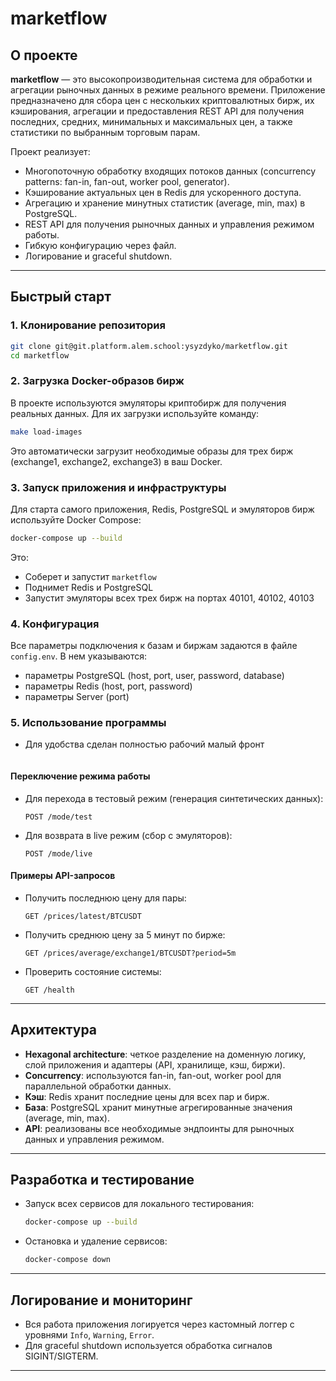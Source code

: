 # marketflow

## О проекте

**marketflow** — это высокопроизводительная система для обработки и агрегации рыночных данных в режиме реального времени. Приложение предназначено для сбора цен с нескольких криптовалютных бирж, их кэширования, агрегации и предоставления REST API для получения последних, средних, минимальных и максимальных цен, а также статистики по выбранным торговым парам.

Проект реализует:
- Многопоточную обработку входящих потоков данных (concurrency patterns: fan-in, fan-out, worker pool, generator).
- Кэширование актуальных цен в Redis для ускоренного доступа.
- Агрегацию и хранение минутных статистик (average, min, max) в PostgreSQL.
- REST API для получения рыночных данных и управления режимом работы.
- Гибкую конфигурацию через файл.
- Логирование и graceful shutdown.

---

## Быстрый старт

### 1. Клонирование репозитория

```sh
git clone git@git.platform.alem.school:ysyzdyko/marketflow.git
cd marketflow
```

### 2. Загрузка Docker-образов бирж

В проекте используются эмуляторы криптобирж для получения реальных данных. Для их загрузки используйте команду:

```sh
make load-images
```

Это автоматически загрузит необходимые образы для трех бирж (exchange1, exchange2, exchange3) в ваш Docker.

### 3. Запуск приложения и инфраструктуры

Для старта самого приложения, Redis, PostgreSQL и эмуляторов бирж используйте Docker Compose:

```sh
docker-compose up --build
```

Это:
- Соберет и запустит `marketflow`
- Поднимет Redis и PostgreSQL
- Запустит эмуляторы всех трех бирж на портах 40101, 40102, 40103

### 4. Конфигурация

Все параметры подключения к базам и биржам задаются в файле `config.env`. В нем указываются:
- параметры PostgreSQL (host, port, user, password, database)
- параметры Redis (host, port, password)
- параметры Server (port)
### 5. Использование программы
- Для удобства сделан полностью рабочий малый фронт
  ```
#### Переключение режима работы
- Для перехода в тестовый режим (генерация синтетических данных):
  ```
  POST /mode/test
  ```
- Для возврата в live режим (сбор с эмуляторов):
  ```
  POST /mode/live
  ```

#### Примеры API-запросов

- Получить последнюю цену для пары:
  ```
  GET /prices/latest/BTCUSDT
  ```
- Получить среднюю цену за 5 минут по бирже:
  ```
  GET /prices/average/exchange1/BTCUSDT?period=5m
  ```
- Проверить состояние системы:
  ```
  GET /health
  ```

---

## Архитектура

- **Hexagonal architecture**: четкое разделение на доменную логику, слой приложения и адаптеры (API, хранилище, кэш, биржи).
- **Concurrency**: используются fan-in, fan-out, worker pool для параллельной обработки данных.
- **Кэш**: Redis хранит последние цены для всех пар и бирж.
- **База**: PostgreSQL хранит минутные агрегированные значения (average, min, max).
- **API**: реализованы все необходимые эндпоинты для рыночных данных и управления режимом.

---

## Разработка и тестирование

- Запуск всех сервисов для локального тестирования:
  ```sh
  docker-compose up --build
  ```
- Остановка и удаление сервисов:
  ```sh
  docker-compose down
  ```

---

## Логирование и мониторинг

- Вся работа приложения логируется через кастомный логгер с уровнями `Info`, `Warning`, `Error`.
- Для graceful shutdown используется обработка сигналов SIGINT/SIGTERM.

---



